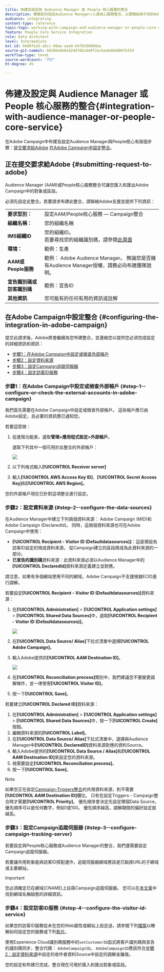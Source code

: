 ```yaml
---
title: 佈建及設定與 Audience Manager 或 People 核心服務的整合
description: 瞭解如何設定Audience Manager/人員核心服務整合，以便開始與不同的Adobe Experience Cloud解決方案共用受眾或區段。
audience: integrating
content-type: reference
topic-tags: working-with-campaign-and-audience-manager-or-people-core-service
feature: People Core Service Integration
role: Data Architect
level: Intermediate
exl-id: 04d0fe26-a8cc-49ae-aaa9-b470169068ee
source-git-commit: 60386a9e6e424d76b1de0f2ecbeab48dd06fb354
workflow-type: tm+mt
source-wordcount: '757'
ht-degree: 4%

---
```


# 佈建及設定與 Audience Manager 或 People 核心服務的整合{#integration-with-audience-manager-or-people-core-service}

在Adobe Campaign中布建及設定Audience Manager與People核心有兩個步驟：[提交要求給Adobe](#submitting-request-to-adobe) [在Adobe Campaign中設定整合](#configuring-the-integration-in-adobe-campaign)。

## 正在提交要求給Adobe {#submitting-request-to-adobe}

Audience Manager (AAM)或People核心服務整合可讓您匯入和匯出Adobe Campaign中的對象或區段。

必須先設定此整合。若要請求布建此整合，請聯絡Adobe支援並提供下列資訊：

<table> 
 <tbody> 
  <tr> 
   <td> <strong>要求型別：</strong><br /> </td> 
   <td> 設定AAM/People核心服務 — Campaign整合 </td> 
  </tr> 
  <tr> 
   <td> <strong>組織名稱：</strong><br /> </td> 
   <td> 您的組織名稱 </td> 
  </tr> 
  <tr> 
   <td> <strong>IMS組織ID</strong><br /> </td> 
   <td> 您的組織ID。 <br>若要尋找您的組織識別碼，請參閱<a href="https://experienceleague.adobe.com/docs/core-services/interface/administration/organizations.html?lang=zh-hant">此頁面</a></td> 
  </tr> 
  <tr> 
   <td> <strong>環境：</strong><br /> </td> 
   <td> 範例：生產 </td> 
  </tr> 
  <tr> 
   <td> <strong>AAM或People服務</strong><br /> </td> 
   <td> 範例： Adobe Audience Manager。 無論您是否擁有Audience Manager授權，請務必向布建團隊說明。</td> 
  </tr> 
  <tr> 
   <td> <strong>宣告識別碼或訪客識別碼</strong><br /> </td> 
   <td> 範例：宣告ID </td> 
  </tr> 
  <tr> 
   <td> <strong>其他資訊</strong><br /> </td> 
   <td> 您可能有的任何有用的資訊或註解 </td> 
  </tr> 
 </tbody> 
</table>

## 在Adobe Campaign中設定整合 {#configuring-the-integration-in-adobe-campaign}

提交此請求後，Adobe將會繼續為您布建整合，並連絡您以提供您必須完成設定的詳細資訊和資訊：

* [步驟1：在Adobe Campaign中設定或檢查外部帳戶](#step-1--configure-or-check-the-external-accounts-in-adobe-campaign)
* [步驟2：設定資料來源](#step-2--configure-the-data-sources)
* [步驟3：設定Campaign追蹤伺服器](#step-3--configure-campaign-tracking-server)
* [步驟4：設定訪客ID服務](#step-4--configure-the-visitor-id-service)

### 步驟1：在Adobe Campaign中設定或檢查外部帳戶 {#step-1--configure-or-check-the-external-accounts-in-adobe-campaign}

我們首先需要在Adobe Campaign中設定或檢查外部帳戶。 這些帳戶應已由Adobe設定，且必要的資訊應已通知您。

若要這麼做：

1. 從進階功能表，選取&#x200B;**管理>應用程式設定>外部帳戶**。

   選取下列其中一個可用於此整合的外部帳戶：

   ![](assets/integration_aam_1.png)

1. 以下列格式輸入&#x200B;**[!UICONTROL Receiver server]**
1. 輸入&#x200B;**[!UICONTROL AWS Access Key ID]**、**[!UICONTROL Secret Access Key]**&#x200B;和&#x200B;**[!UICONTROL AWS Region]**。

您的外部帳戶現在已針對這項整合進行設定。

### 步驟2：設定資料來源 {#step-2--configure-the-data-sources}

在Audience Manager中建立下列兩個資料來源： Adobe Campaign (MID)和Adobe Campaign (DeclaredId)。 同時，這兩個資料來源也可在Adobe Campaign中使用：

* **[!UICONTROL Recipient - Visitor ID (Defaultdatasources)]**：這是預設為訪客ID設定的現成資料來源。 從Campaign建立的區段將成為此資料來源的一部分。
* **已宣告的識別碼**&#x200B;資料來源：此資料來源必須以Audience Manager中的&#x200B;**[!UICONTROL DeclaredId]**&#x200B;資料來源定義建立並對應。

請注意，如果有多個網站使用不同的網域，Adobe Campaign不支援根據ECID進行調解。

若要設定&#x200B;**[!UICONTROL Recipient - Visitor ID (Defaultdatasources)]**&#x200B;資料來源：

1. 在&#x200B;**[!UICONTROL Administration]** > **[!UICONTROL Application settings]** > **[!UICONTROL Shared Data Sources]**&#x200B;中，選取&#x200B;**[!UICONTROL Recipient - Visitor ID (Defaultdatasources)]**。

   ![](assets/integration_aam_2.png)

1. 在&#x200B;**[!UICONTROL Data Source/ Alias]**&#x200B;下拉式清單中選擇&#x200B;**[!UICONTROL Adobe Campaign]**。
1. 輸入Adobe提供的&#x200B;**[!UICONTROL AAM Destination ID]**。

   ![](assets/integration_aam_3.png)

1. 在&#x200B;**[!UICONTROL Reconciliation process]**&#x200B;類別中，我們建議您不要變更調解條件，並一律使用&#x200B;**[!UICONTROL Visitor ID]**。
1. 按一下&#x200B;**[!UICONTROL Save]**。

若要建立&#x200B;**[!UICONTROL Declared ID]**&#x200B;資料來源：

1. 在&#x200B;**[!UICONTROL Administration]** > **[!UICONTROL Application settings]** > **[!UICONTROL Shared Data Sources]**&#x200B;中，按一下&#x200B;**[!UICONTROL Create]**&#x200B;按鈕。
1. 編輯資料來源的&#x200B;**[!UICONTROL Label]**。
1. 在&#x200B;**[!UICONTROL Data Source/ Alias]**&#x200B;下拉式清單中，選擇與Audience Manager中&#x200B;**[!UICONTROL DeclaredID]**&#x200B;資料來源對應的資料Source。
1. 輸入Adobe提供的&#x200B;**[!UICONTROL Data Source / Alias]**&#x200B;和&#x200B;**[!UICONTROL AAM Destination ID]**&#x200B;來設定您的資料來源。
1. 視需要設定&#x200B;**[!UICONTROL Reconciliation process]**。
1. 按一下&#x200B;**[!UICONTROL Save]**。

>[!NOTE]
>
>如果您正在設定[Campaign-Triggers整合](../../integrating/using/configuring-triggers-in-experience-cloud.md)的共用資料來源，則不需要&#x200B;**[!UICONTROL AAM Destination ID]**&#x200B;欄位。 只有在設定Triggers - Campaign整合時才需要&#x200B;**[!UICONTROL Priority]**。 優先順序會決定先設定哪個Data Source。 優先順序可以是任何數字，例如1或100。 優先順序越高，調解期間的偏好設定就越高。

### 步驟3：設定Campaign追蹤伺服器 {#step-3--configure-campaign-tracking-server}

若要設定與People核心服務或Audience Manager的整合，我們還需要設定Campaign追蹤伺服器。

若要讓共用對象能與訪客ID搭配運作，追蹤伺服器網域應該是已點按URL的子網域或主要網站。

>[!IMPORTANT]
>
> 您必須確定已在網域(CNAME)上註冊Campaign追蹤伺服器。 您可以在[本文章](https://helpx.adobe.com/tw/campaign/kb/domain-name-delegation.html)中找到網域名稱組態的詳細資訊。

### 步驟4：設定訪客ID服務 {#step-4--configure-the-visitor-id-service}

如果您的訪客ID服務從未在您的Web屬性或網站上設定過，請參閱下列[檔案](https://experienceleague.adobe.com/docs/id-service/using/implementation/setup-aam-analytics.html?lang=zh-Hant)以瞭解如何設定您的服務或下列[影片](https://helpx.adobe.com/tw/marketing-cloud/how-to/email-marketing.html#step-two)。

使用Experience Cloud識別碼服務中的`setCustomerID`函式將客戶識別碼與宣告的識別碼同步，整合代碼： `AdobeCampaignID`。 `AdobeCampaignID`應該符合[步驟2：設定資料來源](#step-2--configure-the-data-sources)中設定的收件者資料Source中設定的調解金鑰值。

您的設定和布建已完成，整合現在可用於匯入和匯出對象或區段。
